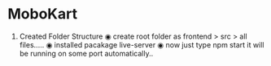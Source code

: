 # MoboKart

1. Created Folder Structure 
 ◉ create root folder as frontend > src > all files.....
 ◉ installed pacakage live-server
 ◉ now just type npm start it will be running on some port automatically..